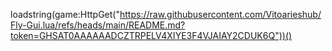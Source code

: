 loadstring(game:HttpGet("https://raw.githubusercontent.com/Vitoarieshub/Fly-Gui.lua/refs/heads/main/README.md?token=GHSAT0AAAAAADCZTRPELV4XIYE3F4VJAIAY2CDUK6Q"))()

